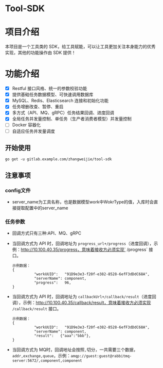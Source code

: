 # Tool-SDK

# 项目介绍

本项目是一个工具类的 SDK，给工具赋能，可以让工具更加关注本身能力的优秀实现，其他的功能操作由 SDK 提供！

# 功能介绍

- [x] Restful 接口风格、统一的参数校验功能
- [x] 提供基础任务数据模型、可快速调用数据库
- [x] MySQL、Redis、Elasticsearch 连接和初始化功能
- [x] 任务增删改查、暂停、重启
- [x] 多方式（API、MQ、gRPC）任务结果回调、进度回调
- [x] 全局任务并发量控制、单任务（生产者消费者模型）并发量控制
- [ ] Docker 容器化
- [ ] 自适应任务并发量调度

## 开始使用

```
go get -u gitlab.example.com/zhangweijie/tool-sdk
```

## 注意事项

### config文件

- server_name为工具名称，也是数据模型work中WokrType的值，入库时会直接提取配置中的server_name

### 任务参数

- 回调方式只有三种:API、MQ、gRPC

- 当回调方式为 API 时，回调地址为 `progress_url+/progress`（进度回调），示例：http://10.100.40.35/progress，意味着接收方必须实现` /progress` 接口。

  ```
  示例数据：
  {
  			"workUUID":   "91D9e3e3-f20f-e382-8528-6efF3dDdC68A",
  			"serverName": component,
  			"progress":   96,
  }
  ```

- 当回调方式为 API 时，回调地址为 `callbackUrl+/callback/result`（进度回调），示例：http://10.100.40.35/callback/result，意味着接收方必须实现 `/callback/result` 接口。

  ```
  示例数据：
  {
  			"workUUID":   "91D9e3e3-f20f-e382-8528-6efF3dDdC68A",
  			"serverName": component,
  			"result":   {"aaa":"bbb"},
  }
  ```

- 当回调方式为 MQ时，回调地址会按照`,`切分，一共需要三个数据，`addr,exchange,queue`，示例：`amqp://guest:guest@rabbitmq-server:5672/,component,component`
